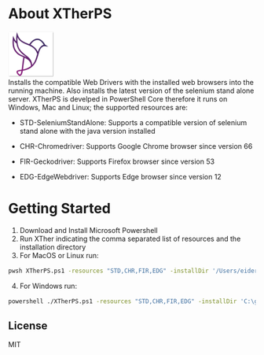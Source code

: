 # About XTherPS 
[![N|Solid](https://github.com/TheSoftwareDesignLab/XTherPS/blob/master/Img/XTherPSSmall.png)](http://www.greensqa.com)
<br>
Installs the compatible Web Drivers with the installed web browsers into the running machine. Also installs the latest version of the selenium stand alone server. XTherPS is develped in PowerShell Core therefore it runs on Windows, Mac and Linux; the supported resources are:

- STD-SeleniumStandAlone: Supports a compatible version of selenium stand alone with the java version installed

- CHR-Chromedriver: Supports Google Chrome browser since version 66

- FIR-Geckodriver: Supports Firefox browser since version 53

- EDG-EdgeWebdriver: Supports Edge browser since version 12


# Getting Started

1. Download and Install Microsoft Powershell
2. Run XTher indicating the comma separated list of resources and the installation directory
3. For MacOS or Linux run:
```sh
pwsh XTherPS.ps1 -resources "STD,CHR,FIR,EDG" -installDir '/Users/eider/Selenium'
```
4.	For Windows run: 
```sh
powershell ./XTherPS.ps1 -resources "STD,CHR,FIR,EDG" -installDir 'C:\greensqa\selenium'
```
License
----

MIT